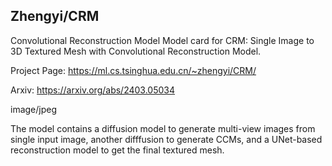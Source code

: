 ## Zhengyi/CRM

Convolutional Reconstruction Model
Model card for CRM: Single Image to 3D Textured Mesh with Convolutional Reconstruction Model.

Project Page: https://ml.cs.tsinghua.edu.cn/~zhengyi/CRM/

Arxiv: https://arxiv.org/abs/2403.05034

image/jpeg

The model contains a diffusion model to generate multi-view images from single input image, another difffusion to generate CCMs, and a UNet-based reconstruction model to get the final textured mesh.
